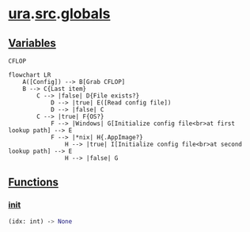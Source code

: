 # **[ura](../index.md).[src](../src.md).[globals](globals.md)**

    

    
<h2><b><a href="#var" id="var">Variables</a></b></h2>

    
`CFLOP`
```mermaid
flowchart LR
    A([Config]) --> B[Grab CFLOP]
    B --> C{Last item}
        C --> |false| D{File exists?}
            D --> |true| E([Read config file])
            D --> |false| C
        C --> |true| F{OS?}
            F --> |Windows| G[Initialize config file<br>at first lookup path] --> E
            F --> |*nix| H{.AppImage?}
                H --> |true| I[Initialize config file<br>at second lookup path] --> E
                H --> |false| G
```

    
<h2><b><a href="#func" id="func">Functions</a></b></h2>

    

    
<h3><b><a href="#func-init" id="func-init">init</a></b></h3>

```python
(idx: int) ‑> None
```